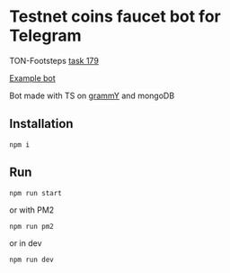 # Testnet coins faucet bot for Telegram

TON-Footsteps [task 179](https://github.com/ton-society/ton-footsteps/issues/179)

[Example bot](https://t.me/faucetton_bot)

Bot made with TS on [grammY](https://grammy.dev/) and mongoDB
## Installation

```
npm i
```

## Run

```
npm run start
```

or with PM2

```
npm run pm2
```

or in dev

```
npm run dev
```
